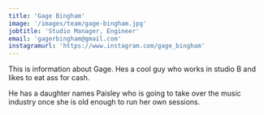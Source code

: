 ```yaml
---
title: 'Gage Bingham'
image: '/images/team/gage-bingham.jpg'
jobtitle: 'Studio Manager, Engineer'
email: 'gagerbingham@gmail.com'
instagramurl: 'https://www.instagram.com/gage_bingham'
---
```


This is information about Gage. Hes a cool guy who works in studio B and likes to eat ass for cash.

He has a daughter names Paisley who is going to take over the music industry once she is old enough to run her own sessions.

